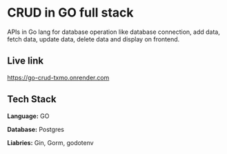 
# CRUD in GO full stack

APIs in Go lang for database operation like database connection, add data, fetch data, update data, delete data and display on frontend.


## Live link

https://go-crud-txmo.onrender.com



## Tech Stack

**Language:** GO

**Database:** Postgres

**Liabries:** Gin, Gorm, godotenv


